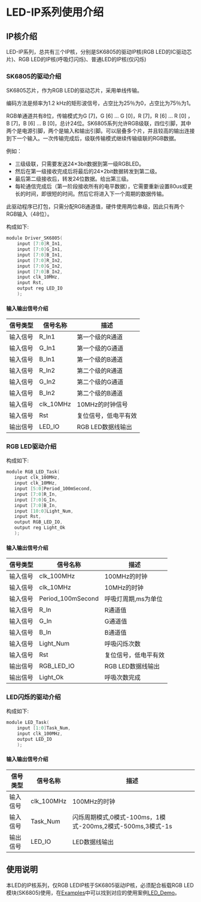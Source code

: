 # LED-IP系列使用介绍

## IP核介绍

LED-IP系列，总共有三个IP核，分别是SK6805的驱动IP核(RGB LED的IC驱动芯片)、RGB LED的IP核(呼吸灯闪烁)、普通LED的IP核(仅闪烁)

### SK6805的驱动介绍

SK6805芯片，作为RGB LED的驱动芯片，采用单线传输。

编码方法是频率为1.2 kHz的矩形波信号，占空比为25％为0，占空比为75％为1。

RGB单通道共有8位，传输模式为G [7]，G [6] ... G [0]，R [7]，R [6] ... R [0] ，B [7]，B [6] ... B [0]，总计24位。SK6805系列允许RGB级联，四位引脚，其中两个是电源引脚，两个是输入和输出引脚。可以层叠多个片，并且较高的输出连接到下一个输入。一次传输完成后，级联传输模式继续传输级联的RGB数据。

例如：   
* 三级级联，只需要发送24×3bit数据到第一级RGBLED。
* 然后在第一级接收完成后将最后的24×2bit数据转发到第二级。
* 最后第二级接收后，转发24位数据。给出第三级。   
* 每轮通信完成后（第一阶段接收所有的电平数据），它需要重新设置80us或更长的时间，即很短的时间。然后它将进入下一个周期的数据传输。   

此驱动程序已打包，只需分配RGB通道值，硬件使用两位串级，因此只有两个RGB输入（48位）。

构成如下:

```c
module Driver_SK6805(
    input [7:0]R_In1,
    input [7:0]G_In1,
    input [7:0]B_In1,
    input [7:0]R_In2,
    input [7:0]G_In2,
    input [7:0]B_In2,
    input clk_10MHz,
    input Rst,
    output reg LED_IO
    );
```

#### 输入输出信号介绍
  
| **信号类型**    | **信号名称**    | **描述** |
| ----------- | ----------- | -------- |
| 输入信号 | R_In1           | 第一个级的R通道 |
| 输入信号 | G_In1           | 第一个级的G通道 |
| 输入信号 | B_In1           | 第一个级的B通道 |
| 输入信号 | R_In2           | 第二个级的R通道 |
| 输入信号 | G_In2           | 第二个级的G通道 |
| 输入信号 | B_In2           | 第二个级的B通道 |
| 输入信号 | clk_10MHz       | 10MHz的时钟信号 |
| 输入信号 | Rst             | 复位信号，低电平有效  |
| 输出信号 | LED_IO          | RGB LED数据线输出  |

### RGB LED驱动介绍

构成如下:

```c
module RGB_LED_Task(
   input clk_100MHz,
   input clk_10MHz,
   input [5:0]Period_100mSecond,
   input [7:0]R_In,
   input [7:0]G_In,
   input [7:0]B_In,
   input [10:0]Light_Num,
   input Rst,
   output RGB_LED_IO,
   output reg Light_Ok
   );
```

#### 输入输出信号介绍
  
| **信号类型**    | **信号名称**    | **描述** |
| ----------- | ----------- | -------- |
| 输入信号 | clk_100MHz  | 100MHz的时钟 |
| 输入信号 | clk_10MHz   | 10MHz的时钟  |
| 输入信号 | Period_100mSecond   | 呼吸灯周期,ms为单位  |
| 输入信号 | R_In        | R通道值      |
| 输入信号 | G_In        | G通道值      |
| 输入信号 | B_In        | B通道值      |
| 输入信号 | Light_Num   | 呼吸闪烁次数  |
| 输入信号 | Rst         | 复位信号，低电平有效  |
| 输出信号 | RGB_LED_IO  | RGB LED数据线输出  |
| 输出信号 | Light_Ok    | 呼吸次数完成  |

### LED闪烁的驱动介绍

构成如下:

```c
module LED_Task(  
    input [1:0]Task_Num,
    input clk_100MHz,
    output LED_IO
    );
```

#### 输入输出信号介绍
  
| **信号类型**    | **信号名称**    | **描述** |
| ----------- | ----------- | -------- |
| 输入信号 | clk_100MHz  | 100MHz的时钟 |
| 输入信号 | Task_Num   | 闪烁周期模式,0模式-100ms，1模式-200ms,2模式-500ms,3模式-1s  |
| 输出信号 | LED_IO     | LED数据线输出  |

## 使用说明

本LED的IP核系列，仅RGB LEDIP核于SK6805驱动IP核，必须配合板载RGB LED模块(SK6805)使用，在[Examples](/Examples)中可以找到对应的使用案例[LED_Demo](/Examples/FPGA/4.Module-Interface/LED)。

